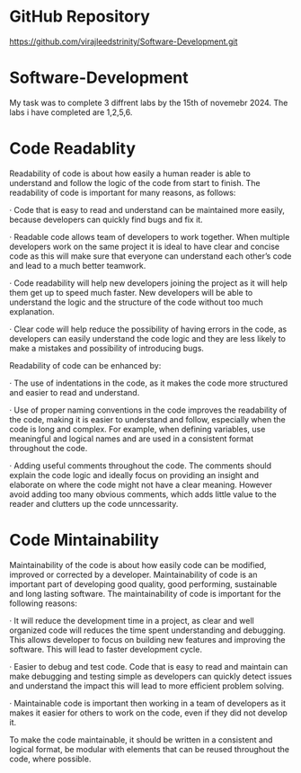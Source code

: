 # GitHub Repository
https://github.com/virajleedstrinity/Software-Development.git
# Software-Development
My task was to complete 3 diffrent labs by the 15th of novemebr 2024. The labs i have completed are 1,2,5,6.
# Code Readablity 
Readability of code is about how easily a human reader is able to understand and follow the logic of the code from start to finish. The readability of code is important for many reasons, as follows:

· Code that is easy to read and understand can be maintained more easily, because developers can quickly find bugs and fix it.

· Readable code allows team of developers to work together. When multiple developers work on the same project it is ideal to have clear and concise code as this will make sure that everyone can understand each other’s code and lead to a much better teamwork.

· Code readability will help new developers joining the project as it will help them get up to speed much faster. New developers will be able to understand the logic and the structure of the code without too much explanation.

· Clear code will help reduce the possibility of having errors in the code, as developers can easily understand the code logic and they are less likely to make a mistakes and possibility of introducing bugs.

Readability of code can be enhanced by:

· The use of indentations in the code, as it makes the code more structured and easier to read and understand.

· Use of proper naming conventions in the code improves the readability of the code, making it is easier to understand and follow, especially when the code is long and complex. For example, when defining variables, use meaningful and logical names and are used in a consistent format throughout the code.

· Adding useful comments throughout the code. The comments should explain the code logic and ideally focus on providing an insight and elaborate on where the code might not have a clear meaning. However avoid adding too many obvious comments, which adds little value to the reader and clutters up the code unncessarity. 
# Code Mintainability
Maintainability of the code is about how easily code can be modified, improved or corrected by a developer. Maintainability of code is an important part of developing good quality, good performing, sustainable and long lasting software. The maintainability of code is important for the following reasons:

· It will reduce the development time in a project, as clear and well organized code will reduces the time spent understanding and debugging. This allows developer to focus on building new features and improving the software. This will lead to faster development cycle.

· Easier to debug and test code. Code that is easy to read and maintain can make debugging and testing simple as developers can quickly detect issues and understand the impact this will lead to more efficient problem solving.

· Maintainable code is important then working in a team of developers as it makes it easier for others to work on the code, even if they did not develop it.

To make the code maintainable, it should be written in a consistent and logical format, be modular with elements that can be reused throughout the code, where possible.


